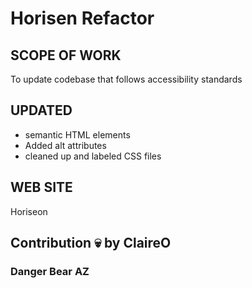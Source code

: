 # Horisen Refactor

## SCOPE OF WORK 
To update codebase that follows accessibility standards

## UPDATED 
* semantic HTML elements
* Added alt attributes
* cleaned up and labeled  CSS files 

## WEB SITE
Horiseon

## Contribution 💀 by ClaireO

### Danger Bear AZ  
